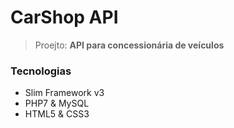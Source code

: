 # CarShop API


> Proejto: **API para concessionária de veículos**


### Tecnologias

- Slim Framework v3
- PHP7 & MySQL
- HTML5 & CSS3



